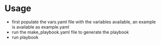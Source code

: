 # Usage

- first populate the vars.yaml file with the variables available, an example is available as example.yaml
- run the make_playbook.yaml file to generate the playbook 
- run playbook 
